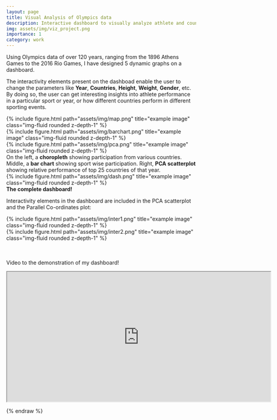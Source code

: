 ```yaml
---
layout: page
title: Visual Analysis of Olympics data 
description: Interactive dashboard to visually analyze athlete and country performance in Olympics
img: assets/img/viz_project.png
importance: 1
category: work
---
```


Using Olympics data of over 120 years, ranging from the 1896 Athens Games to the 2016 Rio Games, I have designed 5 dynamic graphs on a dashboard. 

The interactivity elements present on the dashboad enable the user to change the parameters like **Year**, **Countries**, **Height**, **Weight**, **Gender**, etc. By doing so, the user can get interesting insights into athlete performance in a particular sport or year, or how different countries perform in different sporting events. 

<!-- 
To give your project a background in the portfolio page, just add the img tag to the front matter like so:

    ---
    layout: page
    title: project
    description: a project with a background image
    img: /assets/img/12.jpg
    --- -->

<div class="row">
    <div class="col-sm">
        {% include figure.html path="assets/img/map.png" title="example image" class="img-fluid rounded z-depth-1" %}
    </div>
    <div class="col-sm">
        {% include figure.html path="assets/img/barchart.png" title="example image" class="img-fluid rounded z-depth-1" %}
    </div>
    <div class="col-sm">
        {% include figure.html path="assets/img/pca.png" title="example image" class="img-fluid rounded z-depth-1" %}
    </div>
</div>
<div class="caption">
     On the left, a <strong>choropleth</strong> showing participation from various countries. Middle, a <strong>bar chart</strong> showing sport wise participation. Right, <strong>PCA scatterplot</strong> showing relative performance of top 25 countries of that year.
</div>
<div class="row">
    <div class="col-sm">
        {% include figure.html path="assets/img/dash.png" title="example image" class="img-fluid rounded z-depth-1" %}
    </div>
</div>
<div class="caption">
    <strong>The complete dashboard!</strong>
</div>

<!-- You can also put regular text between your rows of images.
Say you wanted to write a little bit about your project before you posted the rest of the images.
You describe how you toiled, sweated, *bled* for your project, and then... you reveal its glory in the next row of images. -->

Interactivity elements in the dashboard are included in the PCA scatterplot and the Parallel Co-ordinates plot: 


<div class="row justify-content-sm-center">
    <div class="col-sm">
        {% include figure.html path="assets/img/inter1.png" title="example image" class="img-fluid rounded z-depth-1" %}
    </div>
    <div class="col-sm">
        {% include figure.html path="assets/img/inter2.png" title="example image" class="img-fluid rounded z-depth-1" %}
    </div>
</div>
<!-- <div class="caption">
    You can also have artistically styled 2/3 + 1/3 images, like these.
</div> -->

<!-- {% raw %}
```html
<div class="row justify-content-sm-center">
    <div class="col-sm-8 mt-3 mt-md-0">
        {% include figure.html path="assets/img/6.jpg" title="example image" class="img-fluid rounded z-depth-1" %}
    </div>
    <div class="col-sm-4 mt-3 mt-md-0">
        {% include figure.html path="assets/img/11.jpg" title="example image" class="img-fluid rounded z-depth-1" %}
    </div>
</div>
``` -->
<div class="video">
<br><br>
<p>Video to the demonstration of my dashboard!</p>
</div>
<div>
    <iframe width="700" height="345" src="https://www.youtube.com/embed/watch?v=puMQc-RNkVA">
</iframe>
</div>


{% endraw %}
